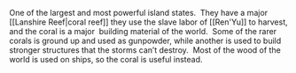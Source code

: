 One of the largest and most powerful island states.  They have a major [[Lanshire Reef|coral reef]] they use the slave labor of [[Ren'Yu]] to harvest, and the coral is a major  building material of the world.  Some of the rarer corals is ground up and used as gunpowder, while another is used to build stronger structures that the storms can’t destroy.  Most of the wood of the world is used on ships, so the coral is useful instead.